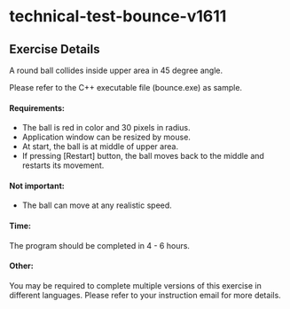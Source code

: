 <h1>technical-test-bounce-v1611</h1>

<h2>Exercise Details</h2>
 
A round ball collides inside upper area in 45 degree angle.

Please refer to the C++ executable file (bounce.exe) as sample.
 
<h4>Requirements:</h4>
<ul>
	<li>The ball is red in color and 30 pixels in radius.</li>
	<li>Application window can be resized by mouse.</li>
	<li>At start, the ball is at middle of upper area.</li>
	<li>If pressing [Restart] button, the ball moves back to the middle and restarts its movement.</li>
</ul>
 
<h4>Not important:</h4>
<ul>
	<li>The ball can move at any realistic speed.</li>
</ul>

<h4>Time:</h4>
The program should be completed in 4 - 6 hours.

<h4>Other:</h4>
You may be required to complete multiple versions of this exercise in different languages. Please refer to your instruction email for more details.